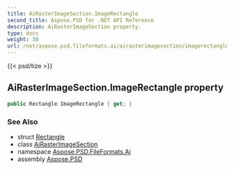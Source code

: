 ```yaml
---
title: AiRasterImageSection.ImageRectangle
second_title: Aspose.PSD for .NET API Reference
description: AiRasterImageSection property. 
type: docs
weight: 30
url: /net/aspose.psd.fileformats.ai/airasterimagesection/imagerectangle/
---
```

{{< psd/tize >}}
## AiRasterImageSection.ImageRectangle property

```csharp
public Rectangle ImageRectangle { get; }
```

### See Also

* struct [Rectangle](../../../aspose.psd/rectangle/)
* class [AiRasterImageSection](../)
* namespace [Aspose.PSD.FileFormats.Ai](../../airasterimagesection/)
* assembly [Aspose.PSD](../../../)



